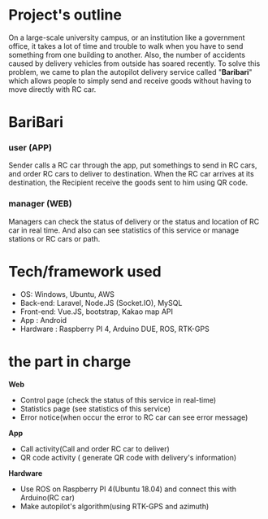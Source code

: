 # Project's outline

On a large-scale university campus, or an institution like a government office, it takes a lot of time and trouble to walk when you have to send something from one building to another. Also, the number of accidents caused by delivery vehicles from outside has soared recently.
To solve this problem, we came to plan the autopilot delivery service called "**Baribari**" which allows people to simply send and receive goods without having to move directly with RC car.


# BariBari
### user (APP)
Sender calls a RC car through the app, put somethings to send in RC cars, and order RC cars to deliver to destination.
When the RC car arrives at its destination, the Recipient receive the goods sent to him using QR code.
### manager (WEB)
Managers can check the status of delivery or the status and location of RC car in real time. And also can see statistics of this service or manage stations or RC cars or path. 

# Tech/framework used

- OS: Windows, Ubuntu, AWS
- Back-end: Laravel, Node.JS (Socket.IO), MySQL
- Front-end: Vue.JS, bootstrap, Kakao map API
- App : Android
- Hardware : Raspberry PI 4, Arduino DUE, ROS, RTK-GPS


# the part in charge

**Web** 
- Control page (check the status of this service in real-time)
- Statistics page (see statistics of this service)
- Error notice(when occur the error to RC car can see error message)

**App**
 - Call activity(Call and order RC car to deliver)
 - QR code activity ( generate QR code with delivery's information)
  
**Hardware**
 - Use ROS on Raspberry PI 4(Ubuntu 18.04) and connect this with Arduino(RC car)
 - Make autopilot's algorithm(using RTK-GPS and azimuth)
